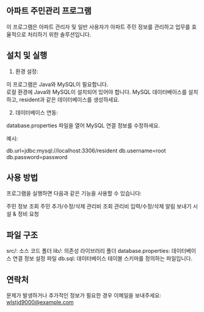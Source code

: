 ## 아파트 주민관리 프로그램

이 프로그램은 아파트 관리자 및 일반 사용자가 아파트 주민 정보를 관리하고 업무를 효율적으로 처리하기 위한 솔루션입니다.

## 설치 및 실행

1. 환경 설정:

이 프로그램은 Java와 MySQL이 필요합니다. <br>
로컬 환경에 Java와 MySQL이 설치되어 있어야 합니다.
MySQL 데이터베이스를 설치하고, resident과 같은 데이터베이스를 생성하세요.

2. 데이터베이스 연동:

database.properties 파일을 열어 MySQL 연결 정보를 수정하세요.

예시:

db.url=jdbc:mysql://localhost:3306/resident
db.username=root
db.password=password

## 사용 방법

프로그램을 실행하면 다음과 같은 기능을 사용할 수 있습니다:

주민 정보 조회
주민 추가/수정/삭제
관리비 조회
관리비 입력/수정/삭제
알림 보내기
시설 & 정비 요청

## 파일 구조

src/: 소스 코드 폴더
lib/: 의존성 라이브러리 폴더
database.properties: 데이터베이스 연결 정보 설정 파일
db.sql: 데이터베이스 테이블 스키마를 정의하는 파일입니다.

## 연락처

문제가 발생하거나 추가적인 정보가 필요한 경우 이메일을 보내주세요: 
wlstjd9000@example.com

